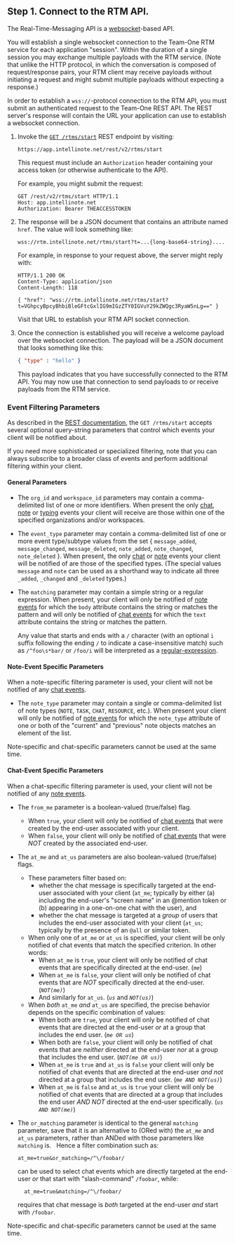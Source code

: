 ## Step 1. Connect to the RTM API.

The Real-Time-Messaging API is a [websocket](https://en.wikipedia.org/wiki/WebSocket)-based API.

You will establish a single websocket connection to the Team-One RTM service for each application "session".  Within the duration of a single session you may exchange multiple payloads with the RTM service. (Note that unlike the HTTP protocol, in which the conversation is composed of request/response pairs, your RTM client may receive payloads without initiating a request and might submit multiple payloads without expecting a response.)

In order to establish a `wss://`-protocol connection to the RTM API, you must submit an authenticated request to the Team-One REST API. The REST server's response will contain the URL your application can use to establish a websocket connection.

1. Invoke the [`GET /rtms/start`](https://app.intellinote.net/rest/api/v2/#!/rtms/get_rtms_start) REST endpoint by visiting:
   ```
   https://app.intellinote.net/rest/v2/rtms/start
   ```
   This request must include an `Authorization` header containing your access token (or otherwise authenticate to the API).  

   For example, you might submit the request:

   ```http
   GET /rest/v2/rtms/start HTTP/1.1
   Host: app.intellinote.net
   Authorization: Bearer THEACCESSTOKEN
   ```

2. The response will be a JSON document that contains an attribute named `href`. The value will look something like:

   ```
   wss://rtm.intellinote.net/rtms/start?t=...{long-base64-string}....
   ```

   For example, in response to your request above, the server might reply with:

    ```http
    HTTP/1.1 200 OK
    Content-Type: application/json
    Content-Length: 118

    { "href": "wss://rtm.intellinote.net/rtms/start?t=VGhpcyBpcyBhbiBleGFtcGxlIG9mIGzZTY0IGVuY29kZWQgc3RyaW5nLg==" }
    ```
   Visit that URL to establish your RTM API socket connection.

3. Once the connection is established you will receive a welcome payload over the websocket connection. The payload will be a JSON document that looks something like this:

   ```json
   { "type" : "hello" }
   ```

   This payload indicates that you have successfully connected to the RTM API. You may now use that connection to send payloads to or receive payloads from the RTM service.

### Event Filtering Parameters

As described in the [REST documentation](https://app.intellinote.net/rest/api/v2/#!/rtms/get_rtms_start), the `GET /rtms/start` accepts several optional query-string parameters that control which events your client will be notified about.

If you need more sophisticated or specialized filtering, note that you can always subscribe to a broader class of events and perform additional filtering within your client.

#### General Parameters

 * The `org_id` and `workspace_id` parameters may contain a comma-delimited list of one or more identifiers. When present the only [chat](#chat-events),  [note](#note-events) or [typing](#typing-events) events your client will receive are those within one of the specified organizations and/or workspaces.
 &nbsp;
 * The `event_type` parameter may contain a comma-delimited list of one or more event type/subtype values from the set { `message_added`, `message_changed`, `message_deleted`, `note_added`, `note_changed`, `note_deleted` }.  When present, the only [chat](#chat-events) or [note](#note-events) events your client will be notified of are those of the specified types. (The special values `message` and `note` can be used as a shorthand way to indicate all three `_added`, `_changed` and `_deleted` types.)
&nbsp;
 * The `matching` parameter may contain a simple string or a regular expression. When present, your client will only be notified of [note events](#note-events) for which the `body` attribute contains the string or matches the pattern and will only be notified of [chat events](#chat-events) for which the `text` attribute contains the string or matches the pattern.  

   Any value that starts and ends with a `/` character (with an optional `i` suffix following the ending `/` to indicate a case-insensitive match) such as `/^foo\s*bar/` or `/foo/i` will be interpreted as a [regular-expression](https://en.wikipedia.org/wiki/Regular_expression).

 #### Note-Event Specific Parameters

 When a note-specific filtering parameter is used, your client will not be notified of any [chat events](#chat-events).

  * The `note_type` parameter may contain a single or comma-delimited list of note types (`NOTE`, `TASK`, `CHAT`, `RESOURCE`, etc.). When present your  client will only be notified of [note events](#note-events) for which the `note_type` attribute of one or both of the "current" and "previous" note objects matches an element of the list.

 Note-specific and chat-specific parameters cannot be used at the same time.

#### Chat-Event Specific Parameters

When a chat-specific filtering parameter is used, your client will not be notified of any [note events](#note-events).
&nbsp;
  * The `from_me` parameter is a boolean-valued (true/false) flag.
    * When `true`, your client will only be notified of [chat events](#chat-events) that were created by the end-user associated with your client.
    * When `false`, your client will only be notified of [chat events](#chat-events) that were _NOT_ created by the associated end-user.
&nbsp;
* The `at_me` and `at_us` parameters are also boolean-valued (true/false) flags.

  * These parameters filter based on:
    * whether the chat message is specifically targeted at the end-user associated with your client (`at_me`; typically by either (a) including the end-user's "screen name" in an @mention token or (b) appearing in a one-on-one chat with the user), and
    * whether the chat message is targeted at a _group_ of users that includes the end-user associated with your client (`at_us`; typically by the presence of an `@all` or similar token.
&nbsp;
  * When only one of `at_me` or `at_us` is specified, your client will be only notified of chat events that match the specified criterion. In other words:
    * When `at_me` is `true`, your client will only be notified of chat events that are specifically directed at the end-user. (*`me`*)
    * When `at_me` is `false`, your client will only be notified of chat events that are _NOT_ specifically directed at the end-user.  (*`NOT(me)`*)
    * And similarly for `at_us`.  (*`us`* and *`NOT(us)`*)
&nbsp;
  * When _both_ `at_me` _and_ `at_us` are specified, the precise behavior depends on the specific combination of values:
     * When both are `true`, your client will only be notified of chat events that are directed at the end-user _or_ at a group that includes the end user. (*`me OR us`*)
     * When both are `false`, your client will only be notified of chat events that are _neither_ directed at the end-user _nor_ at a group that includes the end user. (*`NOT(me OR us)`*)
     * When `at_me` is `true` and `at_us` is `false` your client will only be notified of chat events that are directed at the end-user _and not_ directed at a group that includes the end user. (*`me AND NOT(us)`*)
     * When `at_me` is `false` and `at_us` is `true` your client will only be notified of chat events that are directed  at a group that includes the end user _AND NOT_ directed at the end-user specifically. (*`us AND NOT(me)`*)
&nbsp;
* The `or_matching` parameter is identical to the general `matching` parameter, save that it is an alternative to (ORed with) the `at_me` and `at_us` parameters, rather than ANDed with those parameters like `matching` is.
  &nbsp;
  Hence a filter combination such as:

      at_me=true&or_matching=/^\/foobar/

  can be used to select chat events which are directly targeted at the end-user *or* that start with "slash-command" `/foobar`, while:

        at_me=true&matching=/^\/foobar/

  requires that chat message is _both_ targeted at the end-user *and* start with `/foobar`.

Note-specific and chat-specific parameters cannot be used at the same time.
